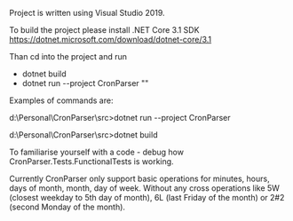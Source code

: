 Project is written using Visual Studio 2019. 

To build the project please install .NET Core 3.1 SDK https://dotnet.microsoft.com/download/dotnet-core/3.1

Than cd into the project and run 

- dotnet build 
- dotnet run --project CronParser "<your-cron-expression>"
  
Examples of commands are:
  
d:\Personal\CronParser\src>dotnet run --project CronParser

d:\Personal\CronParser\src>dotnet build
  
To familiarise yourself with a code - debug how CronParser.Tests.FunctionalTests is working. 
  
Currently CronParser only support basic operations for minutes, hours, days of month, month, day of week. Without any cross operations like 5W (closest weekday to 5th day of month), 6L (last Friday of the month) or 2#2 (second Monday of the month).
